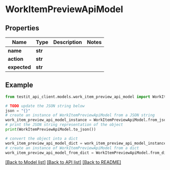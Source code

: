 # WorkItemPreviewApiModel


## Properties

Name | Type | Description | Notes
------------ | ------------- | ------------- | -------------
**name** | **str** |  | 
**action** | **str** |  | 
**expected** | **str** |  | 

## Example

```python
from testit_api_client.models.work_item_preview_api_model import WorkItemPreviewApiModel

# TODO update the JSON string below
json = "{}"
# create an instance of WorkItemPreviewApiModel from a JSON string
work_item_preview_api_model_instance = WorkItemPreviewApiModel.from_json(json)
# print the JSON string representation of the object
print(WorkItemPreviewApiModel.to_json())

# convert the object into a dict
work_item_preview_api_model_dict = work_item_preview_api_model_instance.to_dict()
# create an instance of WorkItemPreviewApiModel from a dict
work_item_preview_api_model_from_dict = WorkItemPreviewApiModel.from_dict(work_item_preview_api_model_dict)
```
[[Back to Model list]](../README.md#documentation-for-models) [[Back to API list]](../README.md#documentation-for-api-endpoints) [[Back to README]](../README.md)


